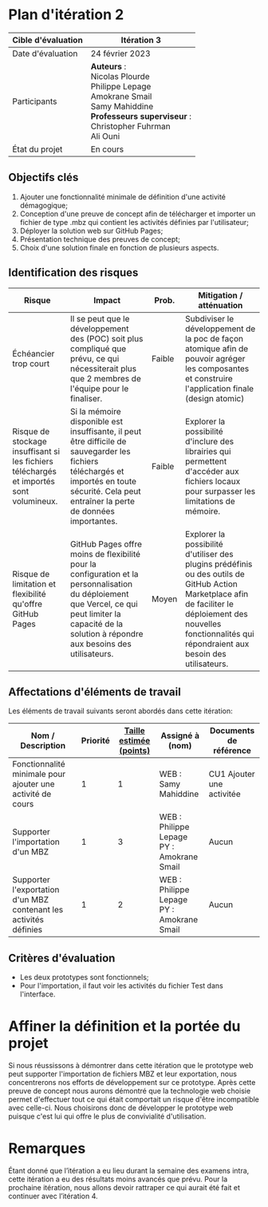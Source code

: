 # Plan d'itération 2

| Cible d'évaluation | Itération 3 |
| --- | --- |
| Date d'évaluation | 24 février 2023 |
| Participants | **Auteurs** :<br /> Nicolas Plourde <br />Philippe Lepage <br />Amokrane Smail <br />Samy Mahiddine <br />**Professeurs superviseur** : <br />Christopher Fuhrman <br />Ali Ouni |
| État du projet | En cours |

## Objectifs clés

1. Ajouter une fonctionnalité minimale de définition d'une activité démagogique;
2. Conception d'une preuve de concept afin de télécharger et importer un fichier de type .mbz qui contient les activités définies par l'utilisateur;
3. Déployer la solution web sur GitHub Pages;
4. Présentation technique des preuves de concept;
5. Choix d'une solution finale en fonction de plusieurs aspects.

## Identification des risques

| **Risque** | **Impact** | **Prob.** | **Mitigation / atténuation** |
| --- | --- | --- | --- |
| Échéancier trop court | Il se peut que le développement des (POC) soit plus compliqué que prévu, ce qui nécessiterait plus que 2 membres de l'équipe pour le finaliser. | Faible | Subdiviser le développement de la poc de façon atomique afin de pouvoir agréger les composantes et construire l'application finale (design atomic) |
| Risque de stockage insuffisant si les fichiers téléchargés et importés sont volumineux. | Si la mémoire disponible est insuffisante, il peut être difficile de sauvegarder les fichiers téléchargés et importés en toute sécurité. Cela peut entraîner la perte de données importantes. | Faible | Explorer la possibilité d'inclure des librairies qui permettent d'accéder aux fichiers locaux pour surpasser les limitations de mémoire.|
| Risque de limitation et flexibilité qu'offre GitHub Pages | GitHub Pages offre moins de flexibilité pour la configuration et la personnalisation du déploiement que Vercel, ce qui peut limiter la capacité de la solution à répondre aux besoins des utilisateurs. | Moyen | Explorer la possibilité d'utiliser des plugins prédéfinis ou des outils de GitHub Action Marketplace afin de faciliter le déploiement des nouvelles fonctionnalités qui répondraient aux besoin des utilisateurs. |

## Affectations d'éléments de travail

Les éléments de travail suivants seront abordés dans cette itération:

| Nom / Description | Priorité | [Taille estimée (points)](#commentEstimer) | Assigné à (nom) | Documents de référence |
| --- | --- | --- | --- | --- |
| Fonctionnalité minimale pour ajouter une activité de cours | 1 | 1 | WEB : Samy Mahiddine | CU1 Ajouter une activitée |
| Supporter l'importation d'un MBZ | 1 | 3 | WEB : Philippe Lepage<br />PY : Amokrane Smail | Aucun |
| Supporter l'exportation d'un MBZ contenant les activités définies | 1 | 2 | WEB : Philippe Lepage<br />PY : Amokrane Smail | Aucun |

## Critères d'évaluation

- Les deux prototypes sont fonctionnels;
- Pour l'importation, il faut voir les activités du fichier Test dans l'interface.

# Affiner la définition et la portée du projet

Si nous réussissons à démontrer dans cette itération que le prototype web peut supporter l'importation de fichiers MBZ et leur exportation, nous concentrerons nos efforts de développement sur ce prototype. Après cette preuve de concept nous aurons démontré que la technologie web choisie permet d'effectuer tout ce qui était comportait un risque d'être incompatible avec celle-ci. Nous choisirons donc de développer le prototype web puisque c'est lui qui offre le plus de convivialité d'utilisation.

# Remarques
Étant donné que l’itération a eu lieu durant la semaine des examens intra, cette itération a eu des résultats moins avancés que prévu. Pour la prochaine itération, nous allons devoir rattraper ce qui aurait été fait et continuer avec l’itération 4.  